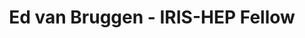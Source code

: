 ---
layout: fellow
pagetype: fellow
permalink: /fellows/edvanbruggen.html
fellow-name: Ed van Bruggen
title: Ed van Bruggen - IRIS-HEP Fellow
active: false
dates:
  start: 2021-01-04
  end: 2021-06-14
photo: /assets/images/team/Ed-van_Bruggen.jpg
institution: University of Washington, Seattle
website: https://edryd.org
e-mail: edvb@uw.edu
project_title: Expanding Subworkflow Catalog of RECAST-wf For Event Generators
focus-area:
project_goal: >
  RECAST is a framework for reinterpreting LHC analyses using Yadage computational
  workflows.  These workflows can be run on the researcher’s own computer or through
  the cloud application REANA RECAST-workflow builds on RECAST in order to run truth-level
  reinterpretations which achieve much faster results by sacrificing complexity.  It
  also allows for workflows to be modularized through subworkflows which encapsulate
  each step (generation, selection, analysis).  The goal of this project is to improve
  the command line usability and documentation, improve MadGraph integration to support
  custom models, and add the additional event generators Sherpa and Herwig.
mentors:
- Shih-Chieh Hsu (U.Washington)
- Alex Schuy (U.Washington)
proposal: /assets/pdf/Fellow-van_Bruggen-Proposal.pdf
presentations:
- title: ' Expanding Subworkflow Catalog of RECAST-wf For Event Generators'
  date: 2021-06-28
  url: https://indico.cern.ch/event/1041106/contributions/4373475/attachments/2272532/3859777/RECAST%20IRIS-HEP.pdf
  meeting: IRIS-HEP Topical Meetings
  meetingurl: https://indico.cern.ch/event/1041106/
  recordingurl: https://www.youtube.com/watch?v=2BnMALmU5CQ
  focus-area: as
github-username: edvb
current_status: > 
  <strong>September 2021</strong> - Physics PhD Student at the University of Massachusetts Amherst

linkedin-profile: https://www.linkedin.com/in/ed-van-bruggen-58a379171
---